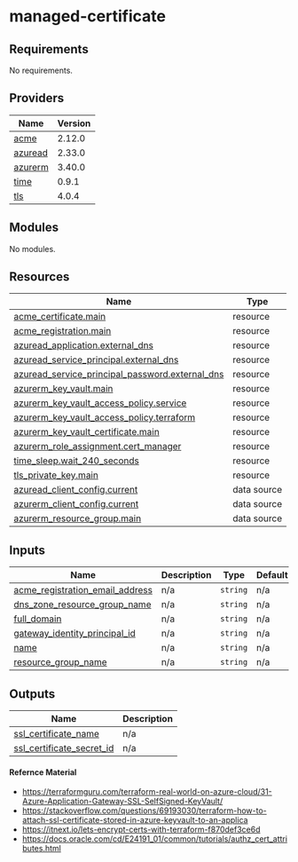 # managed-certificate

<!-- BEGINNING OF PRE-COMMIT-TERRAFORM DOCS HOOK -->
## Requirements

No requirements.

## Providers

| Name | Version |
|------|---------|
| <a name="provider_acme"></a> [acme](#provider\_acme) | 2.12.0 |
| <a name="provider_azuread"></a> [azuread](#provider\_azuread) | 2.33.0 |
| <a name="provider_azurerm"></a> [azurerm](#provider\_azurerm) | 3.40.0 |
| <a name="provider_time"></a> [time](#provider\_time) | 0.9.1 |
| <a name="provider_tls"></a> [tls](#provider\_tls) | 4.0.4 |

## Modules

No modules.

## Resources

| Name | Type |
|------|------|
| [acme_certificate.main](https://registry.terraform.io/providers/vancluever/acme/latest/docs/resources/certificate) | resource |
| [acme_registration.main](https://registry.terraform.io/providers/vancluever/acme/latest/docs/resources/registration) | resource |
| [azuread_application.external_dns](https://registry.terraform.io/providers/hashicorp/azuread/latest/docs/resources/application) | resource |
| [azuread_service_principal.external_dns](https://registry.terraform.io/providers/hashicorp/azuread/latest/docs/resources/service_principal) | resource |
| [azuread_service_principal_password.external_dns](https://registry.terraform.io/providers/hashicorp/azuread/latest/docs/resources/service_principal_password) | resource |
| [azurerm_key_vault.main](https://registry.terraform.io/providers/hashicorp/azurerm/latest/docs/resources/key_vault) | resource |
| [azurerm_key_vault_access_policy.service](https://registry.terraform.io/providers/hashicorp/azurerm/latest/docs/resources/key_vault_access_policy) | resource |
| [azurerm_key_vault_access_policy.terraform](https://registry.terraform.io/providers/hashicorp/azurerm/latest/docs/resources/key_vault_access_policy) | resource |
| [azurerm_key_vault_certificate.main](https://registry.terraform.io/providers/hashicorp/azurerm/latest/docs/resources/key_vault_certificate) | resource |
| [azurerm_role_assignment.cert_manager](https://registry.terraform.io/providers/hashicorp/azurerm/latest/docs/resources/role_assignment) | resource |
| [time_sleep.wait_240_seconds](https://registry.terraform.io/providers/hashicorp/time/latest/docs/resources/sleep) | resource |
| [tls_private_key.main](https://registry.terraform.io/providers/hashicorp/tls/latest/docs/resources/private_key) | resource |
| [azuread_client_config.current](https://registry.terraform.io/providers/hashicorp/azuread/latest/docs/data-sources/client_config) | data source |
| [azurerm_client_config.current](https://registry.terraform.io/providers/hashicorp/azurerm/latest/docs/data-sources/client_config) | data source |
| [azurerm_resource_group.main](https://registry.terraform.io/providers/hashicorp/azurerm/latest/docs/data-sources/resource_group) | data source |

## Inputs

| Name | Description | Type | Default | Required |
|------|-------------|------|---------|:--------:|
| <a name="input_acme_registration_email_address"></a> [acme\_registration\_email\_address](#input\_acme\_registration\_email\_address) | n/a | `string` | n/a | yes |
| <a name="input_dns_zone_resource_group_name"></a> [dns\_zone\_resource\_group\_name](#input\_dns\_zone\_resource\_group\_name) | n/a | `string` | n/a | yes |
| <a name="input_full_domain"></a> [full\_domain](#input\_full\_domain) | n/a | `string` | n/a | yes |
| <a name="input_gateway_identity_principal_id"></a> [gateway\_identity\_principal\_id](#input\_gateway\_identity\_principal\_id) | n/a | `string` | n/a | yes |
| <a name="input_name"></a> [name](#input\_name) | n/a | `string` | n/a | yes |
| <a name="input_resource_group_name"></a> [resource\_group\_name](#input\_resource\_group\_name) | n/a | `string` | n/a | yes |

## Outputs

| Name | Description |
|------|-------------|
| <a name="output_ssl_certificate_name"></a> [ssl\_certificate\_name](#output\_ssl\_certificate\_name) | n/a |
| <a name="output_ssl_certificate_secret_id"></a> [ssl\_certificate\_secret\_id](#output\_ssl\_certificate\_secret\_id) | n/a |
<!-- END OF PRE-COMMIT-TERRAFORM DOCS HOOK -->


#### Refernce Material
- https://terraformguru.com/terraform-real-world-on-azure-cloud/31-Azure-Application-Gateway-SSL-SelfSigned-KeyVault/
- https://stackoverflow.com/questions/69193030/terraform-how-to-attach-ssl-certificate-stored-in-azure-keyvault-to-an-applica
- https://itnext.io/lets-encrypt-certs-with-terraform-f870def3ce6d
- https://docs.oracle.com/cd/E24191_01/common/tutorials/authz_cert_attributes.html
